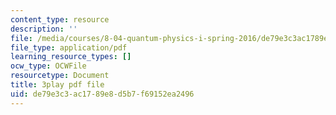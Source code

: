 ```yaml
---
content_type: resource
description: ''
file: /media/courses/8-04-quantum-physics-i-spring-2016/de79e3c3ac1789e8d5b7f69152ea2496_0T83-47Vi-M.pdf
file_type: application/pdf
learning_resource_types: []
ocw_type: OCWFile
resourcetype: Document
title: 3play pdf file
uid: de79e3c3-ac17-89e8-d5b7-f69152ea2496
---
```

